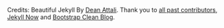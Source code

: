 Credits:
Beautiful Jekyll By [Dean Attali](https://deanattali.com). Thank you to [all past contributors](https://github.com/daattali/beautiful-jekyll/graphs/contributors), [Jekyll Now](https://github.com/barryclark/jekyll-now) and [Bootstrap Clean Blog](https://github.com/IronSummitMedia/startbootstrap-clean-blog).
